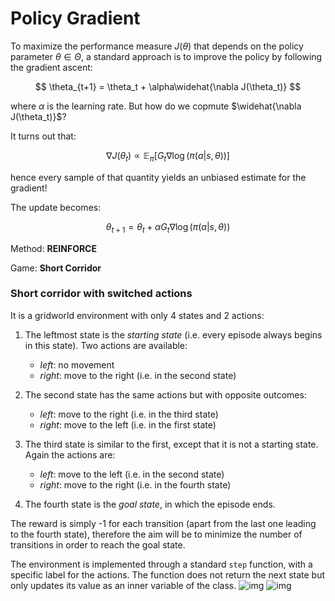 # Policy Gradient
To maximize the performance measure $J(\theta)$ that depends on the policy parameter $\theta \in \Theta$, a standard approach is to improve the policy by following the gradient ascent:

$$ \theta_{t+1} = \theta_t + \alpha\widehat{\nabla J(\theta_t)} $$

where $\alpha$ is the learning rate. But how do we copmute $\widehat{\nabla J(\theta_t)}$?

It turns out that:

$$ \nabla J(\theta_t) \propto \mathbb{E}_\pi[G_t \nabla\log(\pi(a\vert s, \theta))] $$

hence every sample of that quantity yields an unbiased estimate for the gradient!

The update becomes:

$$ \theta_{t+1} = \theta_t + \alpha G_t \nabla\log(\pi(a\vert s, \theta)) $$

Method: **REINFORCE**

Game: **Short Corridor**

### Short corridor with switched actions

It is a gridworld environment with only 4 states and 2 actions:


1. The leftmost state is the _starting state_ (i.e. every episode always begins in this state). Two actions are available:
    - _left_: no movement
    - _right_: move to the right (i.e. in the second state)


2. The second state has the same actions but with opposite outcomes:
    - _left_: move to the right (i.e. in the third state)
    - _right_: move to the left (i.e. in the first state)


3. The third state is similar to the first, except that it is not a starting state. Again the actions are:
    - _left_: move to the left (i.e. in the second state)
    - _right_: move to the right (i.e. in the fourth state)


4. The fourth state is the _goal state_, in which the episode ends.

The reward is simply -1 for each transition (apart from the last one leading to the fourth state), therefore the aim
will be to minimize the number of transitions in order to reach the goal state.

The environment is implemented through a standard `step` function, with a specific
label for the actions. The function does not return the next state but only updates its value as an inner variable
of the class.
![img](https://github.com/mmghahramanibozandan/PolicyGradient/img/download2.png)
![img](https://github.com/mmghahramanibozandan/PolicyGradient/img/download3.png)
